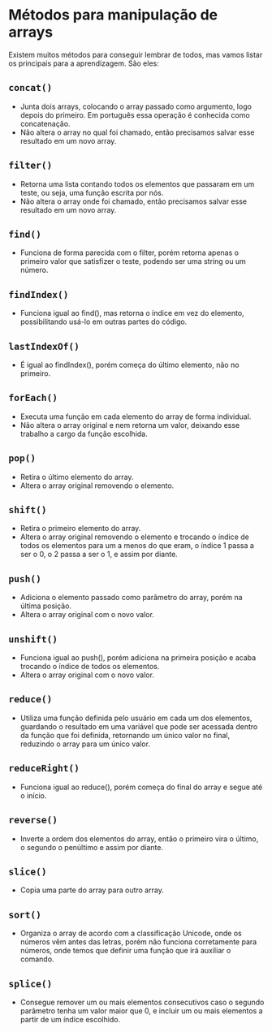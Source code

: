 # Métodos para manipulação de arrays

Existem muitos métodos para conseguir lembrar de todos, mas vamos listar os principais para a aprendizagem. São eles:

## `concat()`

-   Junta dois arrays, colocando o array passado como argumento, logo depois do primeiro. Em português essa operação é conhecida como concatenação.
-   Não altera o array no qual foi chamado, então precisamos salvar esse resultado em um novo array.

## `filter()`

-   Retorna uma lista contando todos os elementos que passaram em um teste, ou seja, uma função escrita por nós.
-   Não altera o array onde foi chamado, então precisamos salvar esse resultado em um novo array.

## `find()`

-   Funciona de forma parecida com o filter, porém retorna apenas o primeiro valor que satisfizer o teste, podendo ser uma string ou um número.

## `findIndex()`

-   Funciona igual ao find(), mas retorna o índice em vez do elemento, possibilitando usá-lo em outras partes do código.

## `lastIndexOf()`

-   É igual ao findIndex(), porém começa do último elemento, não no primeiro.

## `forEach()`

-   Executa uma função em cada elemento do array de forma individual.
-   Não altera o array original e nem retorna um valor, deixando esse trabalho a cargo da função escolhida.

## `pop()`

-   Retira o último elemento do array.
-   Altera o array original removendo o elemento.

## `shift()`

-   Retira o primeiro elemento do array.
-   Altera o array original removendo o elemento e trocando o índice de todos os elementos para um a menos do que eram, o índice 1 passa a ser o 0, o 2 passa a ser o 1, e assim por diante.

## `push()`

-   Adiciona o elemento passado como parâmetro do array, porém na última posição.
-   Altera o array original com o novo valor.

## `unshift()`

-   Funciona igual ao push(), porém adiciona na primeira posição e acaba trocando o índice de todos os elementos.
-   Altera o array original com o novo valor.

## `reduce()`

-   Utiliza uma função definida pelo usuário em cada um dos elementos, guardando o resultado em uma variável que pode ser acessada dentro da função que foi definida, retornando um único valor no final, reduzindo o array para um único valor.

## `reduceRight()`

-   Funciona igual ao reduce(), porém começa do final do array e segue até o início.

## `reverse()`

-   Inverte a ordem dos elementos do array, então o primeiro vira o último, o segundo o penúltimo e assim por diante.

## `slice()`

-   Copia uma parte do array para outro array.

## `sort()`

-   Organiza o array de acordo com a classificação Unicode, onde os números vêm antes das letras, porém não funciona corretamente para números, onde temos que definir uma função que irá auxiliar o comando.

## `splice()`

-   Consegue remover um ou mais elementos consecutivos caso o segundo parâmetro tenha um valor maior que 0, e incluir um ou mais elementos a partir de um índice escolhido.
